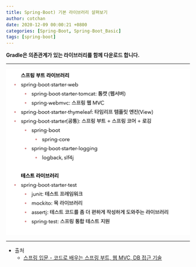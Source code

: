 ```yaml
---
title: Spring-Boot) 기본 라이브러리 살펴보기 
author: cotchan 
date: 2020-12-09 00:00:21 +0800 
categories: [Spring-Boot, Spring-Boot_Basic]
tags: [spring-boot] 
---
```


**Gradle은 의존관계가 있는 라이브러리를 함께 다운로드 합니다.**

---

![Desktop View](/assets/img/post/spring-boot/2020-12-09-springboot-gradle-library.png)


---

+ 출처
	+ [스프링 입문 - 코드로 배우는 스프링 부트, 웹 MVC, DB 접근 기술](https://www.inflearn.com/course/%EC%8A%A4%ED%94%84%EB%A7%81-%EC%9E%85%EB%AC%B8-%EC%8A%A4%ED%94%84%EB%A7%81%EB%B6%80%ED%8A%B8/dashboard)
